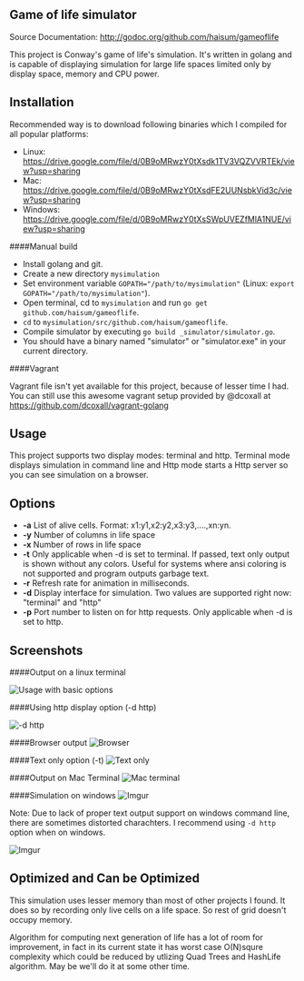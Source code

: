 Game of life simulator
--------------------------

Source Documentation: http://godoc.org/github.com/haisum/gameoflife

This project is Conway's game of life's simulation. It's written in golang and is capable of displaying simulation for large life spaces limited only by display space, memory and CPU power.


Installation
--------------------

Recommended way is to download following binaries which I compiled for all popular platforms:

- Linux: https://drive.google.com/file/d/0B9oMRwzY0tXsdk1TV3VQZVVRTEk/view?usp=sharing
- Mac: https://drive.google.com/file/d/0B9oMRwzY0tXsdFE2UUNsbkVid3c/view?usp=sharing
- Windows: https://drive.google.com/file/d/0B9oMRwzY0tXsSWpUVEZfMlA1NUE/view?usp=sharing

####Manual build

- Install golang and git. 
- Create a new directory `mysimulation`
- Set environment variable `GOPATH="/path/to/mysimulation"` (Linux: `export GOPATH="/path/to/mysimulation"`).
- Open terminal, cd to  `mysimulation` and run `go get github.com/haisum/gameoflife`. 
- `cd` to `mysimulation/src/github.com/haisum/gameoflife`. 
- Compile simulator by executing `go build _simulator/simulator.go`. 
- You should have a binary named "simulator" or "simulator.exe" in your current directory.

####Vagrant

Vagrant file isn't yet available for this project, because of lesser time I had. You can still use this awesome vagrant setup provided by @dcoxall at https://github.com/dcoxall/vagrant-golang

Usage
-------------------

This project supports two display modes: terminal and http. Terminal mode displays simulation in command line and Http mode starts a Http server so you can see simulation on a browser.

Options
------------

- **-a** List of alive cells. Format: x1:y1,x2:y2,x3:y3,....,xn:yn.
- **-y** Number of columns in life space 
- **-x** Number of rows in life space
- **-t** Only applicable when -d is set to terminal. If passed, text only output is shown without any colors. Useful for systems where ansi coloring is not supported and program outputs garbage text.
- **-r** Refresh rate for animation in milliseconds.
- **-d** Display interface for simulation. Two values are supported right now: "terminal" and "http"
- **-p** Port number to listen on for http requests. Only applicable when -d is set to http.

Screenshots
---------------

####Output on a linux terminal

![Usage with basic options](http://i.imgur.com/jcRlOAp.png)

####Using http display option (-d http)

![-d http](http://i.imgur.com/baP9vxG.png)

####Browser output
![Browser](http://i.imgur.com/mVCtLcb.png)

####Text only option (-t)
![Text only](http://i.imgur.com/viSwqlU.png)

####Output on Mac Terminal
![Mac terminal](http://i.imgur.com/PaB1Fh7.jpg)

####Simulation on windows
![Imgur](http://i.imgur.com/czLPcLz.jpg)

Note: Due to lack of proper text output support on windows command line, there are sometimes distorted charachters. I recommend using `-d http` option when on windows.

![Imgur](http://i.imgur.com/uZ7b9dT.jpg)

Optimized and Can be Optimized
----------------------

This simulation uses lesser memory than most of other projects I found. It does so by recording only live cells on a life space. So rest of grid doesn't occupy memory.

Algorithm for computing next generation of life has a lot of room for improvement, in fact in its current state it has worst case O(N)squre complexity which could be reduced by utlizing Quad Trees and HashLife algorithm. May be we'll do it at some other time.